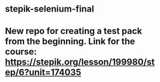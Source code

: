 # stepik-selenium-final
# New repo for creating a test pack from the beginning. Link for the course: https://stepik.org/lesson/199980/step/6?unit=174035
